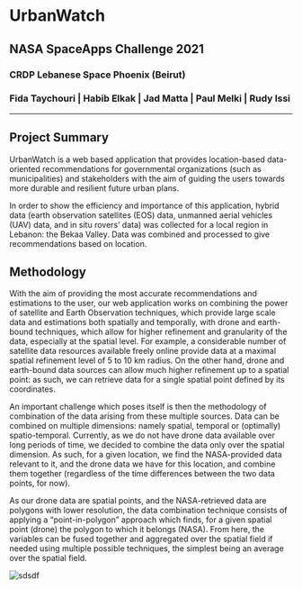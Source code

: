 # **UrbanWatch**

## NASA SpaceApps Challenge 2021
### CRDP Lebanese Space Phoenix (Beirut)

### Fida Taychouri | Habib Elkak | Jad Matta | Paul Melki | Rudy Issi 

--- 

## Project Summary
UrbanWatch is a web based application that provides location-based data-oriented recommendations for governmental organizations (such as municipalities) and stakeholders with the aim of guiding the users towards more durable and resilient future urban plans.

In order to show the efficiency and importance of this application, hybrid data (earth observation satellites (EOS) data, unmanned aerial vehicles (UAV) data, and in situ rovers’ data) was collected for a local region in Lebanon: the Bekaa Valley. Data was combined and processed to give recommendations based on location. 

## Methodology
With the aim of providing the most accurate recommendations and estimations to the user, our web application works on combining the power of satellite and Earth Observation techniques, which provide large scale data and estimations both spatially and temporally, with drone and earth-bound techniques, which allow for higher refinement and granularity of the data, especially at the spatial level. For example, a considerable number of satellite data resources available freely online provide data at a maximal spatial refinement level of 5 to 10 km radius. On the other hand, drone and earth-bound data sources can allow much higher refinement up to a spatial point: as such, we can retrieve data for a single spatial point defined by its coordinates.

An important challenge which poses itself is then the methodology of combination of the data arising from these multiple sources. Data can be combined on multiple dimensions: namely spatial, temporal or (optimally) spatio-temporal. Currently, as we do not have drone data available over long periods of time, we decided to combine the data only over the spatial dimension. As such, for a given location, we find the NASA-provided data relevant to it, and the drone data we have for this location, and combine them together (regardless of the time differences between the two data points, for now).

As our drone data are spatial points, and the NASA-retrieved data are polygons with lower resolution, the data combination technique consists of applying a “point-in-polygon” approach which finds, for a given spatial point (drone) the polygon to which it belongs (NASA). From here, the variables can be fused together and aggregated over the spatial field if needed using multiple possible techniques, the simplest being an average over the spatial field.

![sdsdf](https://drive.google.com/file/d/1CTDCpEmFUzC5pTNi8cqxP3zU2rZ3lIQO/view?usp=sharing)
